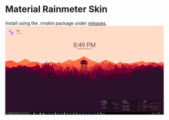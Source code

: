 # Material Rainmeter Skin
Install using the .rmskin package under [releases](https://github.com/Kala30/material-rmskin/releases).
![](/Screenshot.png)